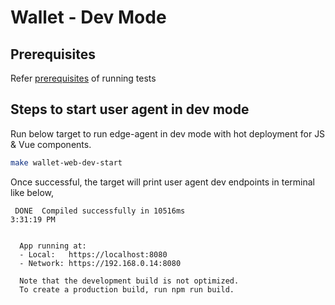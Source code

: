 # Wallet - Dev Mode

## Prerequisites 

Refer [prerequisites](../test/test.md) of running tests


## Steps to start user agent in dev mode

Run below target to run edge-agent in dev mode with hot deployment for JS & Vue components.

```bash
make wallet-web-dev-start
```

Once successful, the target will print user agent dev endpoints in terminal like below,

```
 DONE  Compiled successfully in 10516ms                                                                                                                                      3:31:19 PM


  App running at:
  - Local:   https://localhost:8080 
  - Network: https://192.168.0.14:8080

  Note that the development build is not optimized.
  To create a production build, run npm run build.
```
